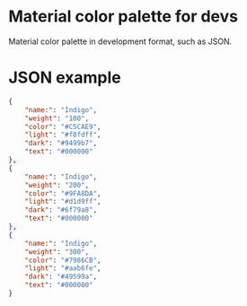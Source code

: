 # Material color palette for devs
Material color palette in development format, such as JSON.

# JSON example
```json
{
    "name:": "Indigo",
    "weight": "100",
    "color": "#C5CAE9",
    "light": "#f8fdff",
    "dark": "#9499b7",
    "text": "#000000"
},
{
    "name:": "Indigo",
    "weight": "200",
    "color": "#9FA8DA",
    "light": "#d1d9ff",
    "dark": "#6f79a8",
    "text": "#000000"
},
{
    "name:": "Indigo",
    "weight": "300",
    "color": "#7986CB",
    "light": "#aab6fe",
    "dark": "#49599a",
    "text": "#000000"
}
```
